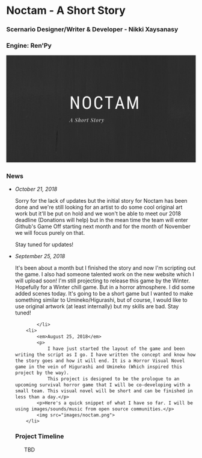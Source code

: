 <h1>Noctam - A Short Story</h1>
<h3>Scernario Designer/Writer &amp; Developer - Nikki Xaysanasy</h3>
<h3>Engine: Ren'Py</h3>
<img src="images/wallpaper.png">

<p>
    <h3>News</h3>
    <ul>
        <li>
            <em>October 21, 2018</em>
            <p> Sorry for the lack of updates but the initial story for Noctam has been done and we're still looking for an artist to do some cool original art work but it'll be put on hold and we won't be able to meet our 2018 deadline (Donations will help) but in the mean time the team will enter Github's Game Off starting next month and for the month of November we will focus purely on that.</p>
            <p>Stay tuned for updates!</p>
        </li>
            <li>
            <em>September 25, 2018</em>
            <p>
                It's been about a month but I finished the story and now I'm scripting out the game. I also had someone talented work on the new website which I will upload soon! I'm still projecting to release this game by the Winter. Hopefully for a Winter chill game. But in a horror atmosphere. I did some added scenes today. It's going to be a short game but I wanted to make something similar to Umineko/Higurashi, but of course, I would like to use original artwork (at least internally) but my skills are bad. Stay tuned!</p>

            </li>
        <li>
            <em>August 25, 2018</em>
            <p>
                I have just started the layout of the game and been writing the script as I go. I have written the concept and know how the story goes and how it will end. It is a Horror Visual Novel game in the vein of Higurashi and Umineko (Which inspired this project by the way).
                This project is designed to be the prologue to an upcoming survival horror game that I will be co-developing with a small team. This visual novel will be short and can be finished in less than a day.</p>
            <p>Here's a quick snippet of what I have so far. I will be using images/sounds/music from open source communities.</p>
            <img src="images/noctam.png">
        </li>

</p>

<h3>Project Timeline</h3>
<ul>
<p>TBD</p>
</ul>